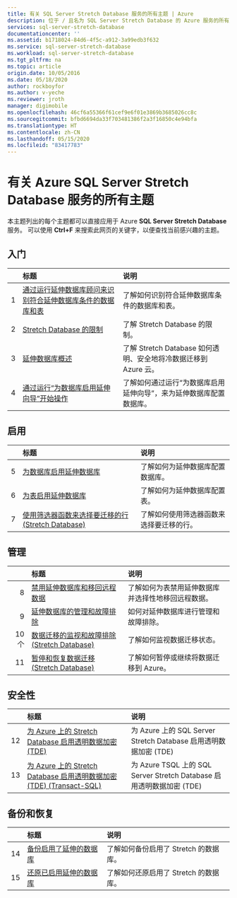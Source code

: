 ```yaml
---
title: 有关 SQL Server Stretch Database 服务的所有主题 | Azure
description: 位于 / 且名为 SQL Server Stretch Database 的 Azure 服务的所有主题的表格，包括标题和说明。
services: sql-server-stretch-database
documentationcenter: ''
ms.assetid: b1718024-84d6-4f5c-a912-3a99edb3f632
ms.service: sql-server-stretch-database
ms.workload: sql-server-stretch-database
ms.tgt_pltfrm: na
ms.topic: article
origin.date: 10/05/2016
ms.date: 05/18/2020
author: rockboyfor
ms.author: v-yeche
ms.reviewer: jroth
manager: digimobile
ms.openlocfilehash: 46cf6a55366f61cef9e6f01e3869b3685026cc8c
ms.sourcegitcommit: bfbd6694da33f703481386f2a3f16850c4e94bfa
ms.translationtype: HT
ms.contentlocale: zh-CN
ms.lasthandoff: 05/15/2020
ms.locfileid: "83417783"
---
```

# <a name="all-topics-for-azure-sql-server-stretch-database-service"></a>有关 Azure SQL Server Stretch Database 服务的所有主题
本主题列出的每个主题都可以直接应用于 Azure **SQL Server Stretch Database** 服务。 可以使用 **Ctrl+F** 来搜索此网页的关键字，以便查找当前感兴趣的主题。

## <a name="get-started"></a>入门
| &nbsp; | 标题 | 说明 |
| ---:|:--- |:--- |
| 1 |[通过运行延伸数据库顾问来识别符合延伸数据库条件的数据库和表](sql-server-stretch-database-identify-databases.md) |了解如何识别符合延伸数据库条件的数据库和表。 |
| 2 |[Stretch Database 的限制](sql-server-stretch-database-limitations.md) |了解 Stretch Database 的限制。 |
| 3 |[延伸数据库概述](sql-server-stretch-database-overview.md) |了解 Stretch Database 如何透明、安全地将冷数据迁移到 Azure 云。 |
| 4 |[通过运行“为数据库启用延伸向导”开始操作](sql-server-stretch-database-wizard.md) |了解如何通过运行“为数据库启用延伸向导”，来为延伸数据库配置数据库。 |

## <a name="enable"></a>启用
| &nbsp; | 标题 | 说明 |
| ---:|:--- |:--- |
| 5 |[为数据库启用延伸数据库](sql-server-stretch-database-enable-database.md) |了解如何为延伸数据库配置数据库。 |
| 6 |[为表启用延伸数据库](sql-server-stretch-database-enable-table.md) |了解如何为延伸数据库配置表。 |
| 7 |[使用筛选器函数来选择要迁移的行 (Stretch Database)](sql-server-stretch-database-predicate-function.md) |了解如何使用筛选器函数来选择要迁移的行。 |

## <a name="manage"></a>管理
| &nbsp; | 标题 | 说明 |
| ---:|:--- |:--- |
| 8 |[禁用延伸数据库和移回远程数据](sql-server-stretch-database-disable.md) |了解如何为表禁用延伸数据库并选择性地移回远程数据。 |
| 9 |[延伸数据库的管理和故障排除](sql-server-stretch-database-manage.md) |如何对延伸数据库进行管理和故障排除。 |
| 10 个 |[数据迁移的监视和故障排除 (Stretch Database)](sql-server-stretch-database-monitor.md) |了解如何监视数据迁移状态。 |
| 11 |[暂停和恢复数据迁移 (Stretch Database)](sql-server-stretch-database-pause.md) |了解如何暂停或继续将数据迁移到 Azure。 |

## <a name="security"></a>安全性
| &nbsp; | 标题 | 说明 |
| ---:|:--- |:--- |
| 12 |[为 Azure 上的 Stretch Database 启用透明数据加密 (TDE)](sql-server-stretch-database-encryption-tde.md) |为 Azure 上的 SQL Server Stretch Database 启用透明数据加密 (TDE) |
| 13 |[为 Azure 上的 Stretch Database 启用透明数据加密 (TDE) (Transact-SQL)](sql-server-stretch-database-tde-tsql.md) |为 Azure TSQL 上的 SQL Server Stretch Database 启用透明数据加密 (TDE) |

## <a name="backup-and-recovery"></a>备份和恢复
| &nbsp; | 标题 | 说明 |
| ---:|:--- |:--- |
| 14 |[备份启用了延伸的数据库](sql-server-stretch-database-backup.md) |了解如何备份启用了 Stretch 的数据库。 |
| 15 |[还原已启用延伸的数据库](sql-server-stretch-database-restore.md) |了解如何还原启用了 Stretch 的数据库。 |

<!-- Update_Description: wording update -->